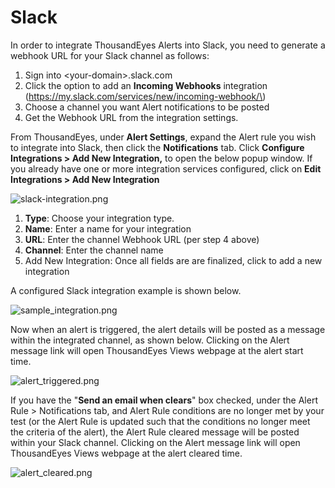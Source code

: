 # Slack

In order to integrate ThousandEyes Alerts into Slack, you need to generate a webhook URL for your Slack channel as follows:

1. Sign into &lt;your-domain&gt;.slack.com  
2. Click the option to add an **Incoming Webhooks** integration \(https://my.slack.com/services/new/incoming-webhook/\)  
3. Choose a channel you want Alert notifications to be posted  
4. Get the Webhook URL from the integration settings.

From ThousandEyes, under **Alert Settings**, expand the Alert rule you wish to integrate into Slack, then click the **Notifications** tab. Click **Configure Integrations &gt; Add New Integration,** to open the below popup window. If you already have one or more integration services configured, click on **Edit Integrations &gt; Add New Integration**

![slack-integration.png](https://success.thousandeyes.com/servlet/rtaImage?eid=ka044000000CwMN&feoid=00NE0000006OT0r&refid=0EM44000000DY0S)

1. **Type**: Choose your integration type.  
2. **Name**: Enter a name for your integration  
3. **URL**: Enter the channel Webhook URL \(per step 4 above\)  
4. **Channel**: Enter the channel name  
5. Add New Integration: Once all fields are  are finalized, click to add a new integration

A configured Slack integration example is shown below.

![sample\_integration.png](https://success.thousandeyes.com/servlet/rtaImage?eid=ka044000000CwMN&feoid=00NE0000006OT0r&refid=0EM44000000DY0T)

Now when an alert is triggered, the alert details will be posted as a message within the integrated channel, as shown below. Clicking on the Alert message link will open ThousandEyes Views webpage at the alert start time.

![alert\_triggered.png](https://success.thousandeyes.com/servlet/rtaImage?eid=ka044000000CwMN&feoid=00NE0000006OT0r&refid=0EM44000000DY0M)

If you have the "**Send an email when clears**" box checked, under the Alert Rule &gt; Notifications tab, and Alert Rule conditions are no longer met by your test \(or the Alert Rule is updated such that the conditions no longer meet the criteria of the alert\), the Alert Rule cleared message will be posted within your Slack channel. Clicking on the Alert message link will open ThousandEyes Views webpage at the alert cleared time.

![alert\_cleared.png](https://success.thousandeyes.com/servlet/rtaImage?eid=ka044000000CwMN&feoid=00NE0000006OT0r&refid=0EM44000000DY0N)

